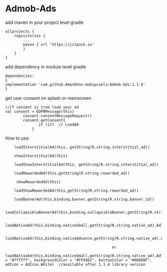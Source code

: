 # Admob-Ads
add maven in your project level gradle
````
allprojects {
	repositories {
		...
		maven { url 'https://jitpack.io' 
		}
	}
}
````
add dependency in module level gradle
````
dependencies:
{
implementation 'com.github.Amankhan-mobipixels:Admob-Ads:1.1.6'
}
````
get user consent on splash or mainscreen
````
//if consent is true load your ad
val consent = GDPRMessage(this)
        consent.consentMessageRequest()
        consent.getConsent{
               if (it)  // LoadAd
            }
````
How to use:

        loadInterstitialAd(this, getString(R.string.interstitial_ad))

        showInterstitialAd(this)

        loadShowInterstitialAd(this, getString(R.string.interstitial_ad))

        loadRewardedAd(this,getString(R.string.rewarded_ad))
       
         showRewardedAd(this)
	
        loadShowRewardedAd(this,getString(R.string.rewarded_ad))

        loadBannerAd(this,binding.banner,getString(R.string.banner_id))

        loadCollapsibleBannerAd(this,binding.collapsibleBanner,getString(R.string.collapsible_id))

        loadNativeAd(this,binding.nativeSmall,getString(R.string.native_ad),AdType.NativeSmall,"#0730F7","#2857649A",)
	
        loadNativeAd(this,binding.nativeAdvance,getString(R.string.native_ad),AdType.NativeAdvance,"#FF9902","#469F7941")

 	                                                or
        loadNativeAd(this,binding.nativeSmall,getString(R.string.native_ad),AdType.NativeSmall,textColor = "#ffffff", backgroundColor = "#FF9902", buttonColor = "#086EBF", adIcon = AdIcon.White)  //available after 1.1.4 library version


       
   
	

